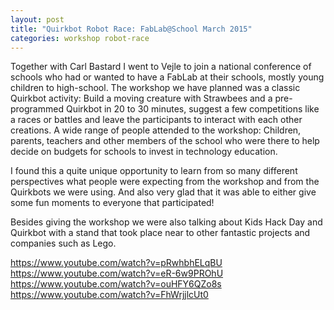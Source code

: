 ```yaml
---
layout: post
title: "Quirkbot Robot Race: FabLab@School March 2015"
categories: workshop robot-race
---
```


Together with Carl Bastard I went to Vejle to join a national conference of schools who had or wanted to have a FabLab at their schools, mostly young children to high-school. The workshop we have planned was a classic Quirkbot activity: Build a moving creature with Strawbees and a pre-programmed Quirkbot in 20 to 30 minutes, suggest a few competitions like a races or battles and leave the participants to interact with each other creations.
A wide range of people attended to the workshop: Children, parents, teachers and other members of the school who were there to help decide on budgets for schools to invest in technology education.

I found this a quite unique opportunity to learn from so many different perspectives what people were expecting from the workshop and from the Quirkbots we were using. And also very glad that it was able to either give some fun moments to everyone that participated!

Besides giving the workshop we were also talking about Kids Hack Day and Quirkbot with a stand that took place near to other fantastic projects and companies such as Lego.

https://www.youtube.com/watch?v=pRwhbhELqBU
https://www.youtube.com/watch?v=eR-6w9PROhU
https://www.youtube.com/watch?v=ouHFY6QZo8s
https://www.youtube.com/watch?v=FhWrjjlcUt0
